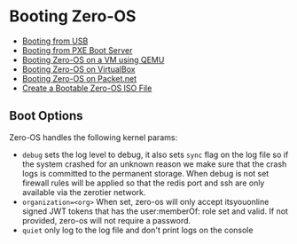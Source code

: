 # Booting Zero-OS

* [Booting from USB](usb.md)
* [Booting from PXE Boot Server](pxe.md)
* [Booting Zero-OS on a VM using QEMU](qemu.md)
* [Booting Zero-OS on VirtualBox](virtualbox.md)
* [Booting Zero-OS on Packet.net](packet.md)
* [Create a Bootable Zero-OS ISO File](iso.md)

## Boot Options

Zero-OS handles the following kernel params:
* `debug` sets the log level to debug, it also sets `sync` flag on the log file so if the system crashed for an unknown reason we make sure that the crash logs is committed to the permanent storage.
When debug is not set firewall rules will be applied so that the redis port and ssh are only available via the zerotier network.
* `organization=<org>` When set, zero-os will only accept itsyouonline signed JWT tokens that has the user:memberOf:<org> role set and valid.
If not provided, zero-os will not require a password.
* `quiet` only log to the log file and don't print logs on the console
